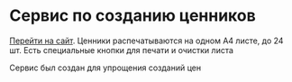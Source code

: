 # Сервис по созданию ценников

[Перейти на сайт](https://troopyq.github.io/react-prices/).
Ценники распечатываются на одном А4 листе, до 24 шт.
Есть специальные кнопки для печати и очистки листа

Сервис был создан для упрощения созданий цен
